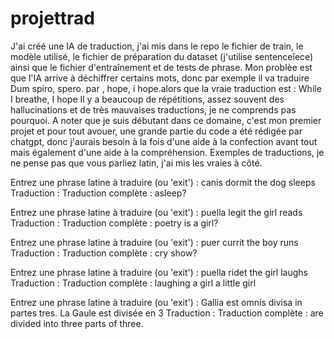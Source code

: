 # projettrad
J'ai créé une IA de traduction, j'ai mis dans le repo le fichier de train, le modèle utilisé, le fichier de préparation du dataset (j'utilise sentenceîece) ainsi que le fichier d'entraînement et de tests de phrase.
Mon problèe est que l'IA arrive à déchiffrer certains mots, donc par exemple il va traduire Dum spiro, spero. par , hope, i hope.alors que la vraie traduction est : While I breathe, I hope
Il y a beaucoup de répétitions, assez souvent des hallucinations et de très mauvaises traductions, je ne comprends pas pourquoi.
A noter que je suis débutant dans ce domaine, c'est mon premier projet et pour tout avouer, une grande partie du code a été rédigée par chatgpt, donc j'aurais besoin à la fois d'une aide à la confection avant tout mais également d'une aide à la compréhension.
Exemples de traductions, je ne pense pas que vous parliez latin, j'ai mis les vraies à côté.

Entrez une phrase latine à traduire (ou 'exit') : canis dormit the dog sleeps
 Traduction :
Traduction complète : asleep?

Entrez une phrase latine à traduire (ou 'exit') : puella legit the girl reads
 Traduction :
Traduction complète : poetry is a girl?

Entrez une phrase latine à traduire (ou 'exit') : puer  currit the boy runs
 Traduction :
Traduction complète : cry show?

Entrez une phrase latine à traduire (ou 'exit') : puella ridet the girl laughs
 Traduction :
Traduction complète : laughing a girl a little girl

Entrez une phrase latine à traduire (ou 'exit') : Gallia est omnis divisa in partes tres. La Gaule est divisée en 3
 Traduction :
Traduction complète : are divided into three parts of three.
